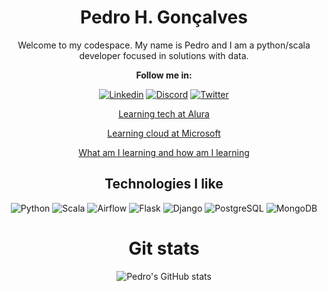 <div align='center'>
<h1>Pedro H. Gonçalves</h1>
<p>Welcome to my codespace. My name is Pedro and I am a python/scala developer focused in solutions with data.</p>   

<p><b>Follow me in:</b></p>

[![Linkedin](https://img.shields.io/badge/LinkedIn-0077B5?style=for-the-badge&logo=linkedin&logoColor=white)](https://www.linkedin.com/in/pedro-henrique-gonçalves-carlos-525158199/)
[![Discord](https://img.shields.io/badge/Discord-7289DA?style=for-the-badge&logo=discord&logoColor=white)](discord.com/users/530774929763991572)
[![Twitter](https://img.shields.io/badge/Twitter-1DA1F2?style=for-the-badge&logo=twitter&logoColor=white)](https://twitter.com/PedroHGonsalves)

[Learning tech at Alura](https://cursos.alura.com.br/user/pedrohgc)
  
[Learning cloud at Microsoft](https://learn.microsoft.com/pt-br/users/PedroHenriqueGonalves-8662)
  
[What am I learning and how am I learning](https://trello.com/b/cRdb0zVg/data-engineer-studies)

<h2>Technologies I like</h2>

![Python](https://img.shields.io/badge/Python-3776AB?style=for-the-badge&logo=python&logoColor=white)
![Scala](https://img.shields.io/badge/Scala-DC322F?style=for-the-badge&logo=scala&logoColor=white)
![Airflow](https://img.shields.io/badge/Airflow-017CEE?style=for-the-badge&logo=Apache%20Airflow&logoColor=white)
![Flask](https://img.shields.io/badge/Flask-000000?style=for-the-badge&logo=flask&logoColor=white)
![Django](https://img.shields.io/badge/Django-092E20?style=for-the-badge&logo=django&logoColor=white)
![PostgreSQL](https://img.shields.io/badge/PostgreSQL-316192?style=for-the-badge&logo=postgresql&logoColor=white)
![MongoDB](https://img.shields.io/badge/MongoDB-4EA94B?style=for-the-badge&logo=mongodb&logoColor=white)


<h1 align='center'>Git stats</h1>

![Pedro's GitHub stats](https://github-readme-stats.vercel.app/api?username=pedrohgoncalvess&show_icons=true&theme=dracula)
</div>
